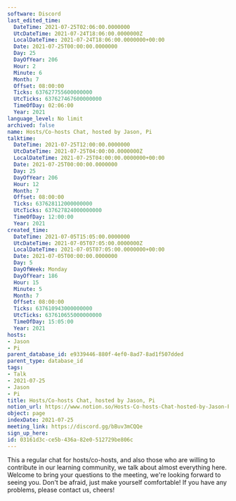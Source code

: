 ```yaml
---
software: Discord
last_edited_time:
  DateTime: 2021-07-25T02:06:00.0000000
  UtcDateTime: 2021-07-24T18:06:00.0000000Z
  LocalDateTime: 2021-07-24T18:06:00.0000000+00:00
  Date: 2021-07-25T00:00:00.0000000
  Day: 25
  DayOfYear: 206
  Hour: 2
  Minute: 6
  Month: 7
  Offset: 08:00:00
  Ticks: 637627755600000000
  UtcTicks: 637627467600000000
  TimeOfDay: 02:06:00
  Year: 2021
language_level: No limit
archived: false
name: Hosts/Co-hosts Chat, hosted by Jason, Pi
talktime:
  DateTime: 2021-07-25T12:00:00.0000000
  UtcDateTime: 2021-07-25T04:00:00.0000000Z
  LocalDateTime: 2021-07-25T04:00:00.0000000+00:00
  Date: 2021-07-25T00:00:00.0000000
  Day: 25
  DayOfYear: 206
  Hour: 12
  Month: 7
  Offset: 08:00:00
  Ticks: 637628112000000000
  UtcTicks: 637627824000000000
  TimeOfDay: 12:00:00
  Year: 2021
created_time:
  DateTime: 2021-07-05T15:05:00.0000000
  UtcDateTime: 2021-07-05T07:05:00.0000000Z
  LocalDateTime: 2021-07-05T07:05:00.0000000+00:00
  Date: 2021-07-05T00:00:00.0000000
  Day: 5
  DayOfWeek: Monday
  DayOfYear: 186
  Hour: 15
  Minute: 5
  Month: 7
  Offset: 08:00:00
  Ticks: 637610943000000000
  UtcTicks: 637610655000000000
  TimeOfDay: 15:05:00
  Year: 2021
hosts:
- Jason
- Pi
parent_database_id: e9339446-880f-4ef0-8ad7-8ad1f507dded
parent_type: database_id
tags:
- Talk
- 2021-07-25
- Jason
- Pi
title: Hosts/Co-hosts Chat, hosted by Jason, Pi
notion_url: https://www.notion.so/Hosts-Co-hosts-Chat-hosted-by-Jason-Pi-03161d3cce5b436a82e0512729be806c
object: page
indexDate: 2021-07-25
meeting_link: https://discord.gg/bBuv3mCQQe
sign_up_here: 
id: 03161d3c-ce5b-436a-82e0-512729be806c
---
```







This a regular chat for hosts/co-hosts, and also those who are willing to contribute in our learning community, we talk about almost everything here. Welcome to bring your questions to the meeting, we're looking forward to seeing you. Don't be afraid, just make yourself comfortable!
If you have any problems, please contact us, cheers!




